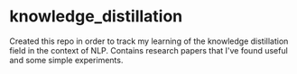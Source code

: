 # knowledge_distillation

Created this repo in order to track my learning of the knowledge distillation field in the context of NLP.
Contains research papers that I've found useful and some simple experiments.
